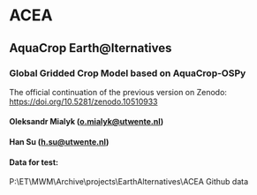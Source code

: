 # ACEA

## AquaCrop Earth@lternatives
### Global Gridded Crop Model based on AquaCrop-OSPy
The official continuation of the previous version on Zenodo: https://doi.org/10.5281/zenodo.10510933
#### Oleksandr Mialyk (o.mialyk@utwente.nl)
#### Han Su (h.su@utwente.nl)


#### Data for test:

P:\ET\MWM\Archive\projects\EarthAlternatives\ACEA Github data



